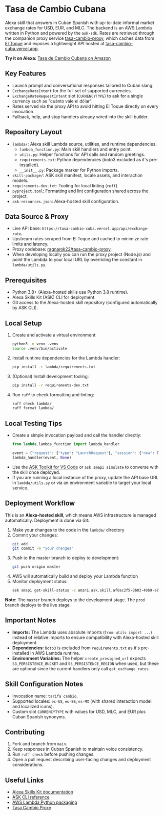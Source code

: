 # Tasa de Cambio Cubana

Alexa skill that answers in Cuban Spanish with up-to-date informal market exchange rates for USD, EUR, and MLC. The backend is an AWS Lambda written in Python and powered by the `ask-sdk`. Rates are retrieved through the companion proxy service [tasa-cambio-proxy](https://github.com/ragnarok22/tasa-cambio-proxy), which caches data from [El Toque](https://eltoque.com/tasas-de-cambio-de-moneda-en-cuba-hoy) and exposes a lightweight API hosted at [tasa-cambio-cuba.vercel.app](https://tasa-cambio-cuba.vercel.app/api/exchange-rate).

**Try it on Alexa:** [Tasa de Cambio Cubana on Amazon](https://www.amazon.com/dp/B0CLVSTJPB/)

## Key Features
- Launch prompt and conversational responses tailored to Cuban slang.
- `ExchangeRateIntent` for the full set of supported currencies.
- `ExchangeRateRequestIntent` slot (`CURRENCYTYPE`) to ask for a single currency such as "cuánto vale el dólar".
- Rates served via the proxy API to avoid hitting El Toque directly on every invocation.
- Fallback, help, and stop handlers already wired into the skill builder.

## Repository Layout
- `lambda/`: Alexa skill Lambda source, utilities, and runtime dependencies.
  - `lambda_function.py`: Main skill handlers and entry point.
  - `utils.py`: Helper functions for API calls and random greetings.
  - `requirements.txt`: Python dependencies (boto3 excluded as it's pre-installed).
  - `__init__.py`: Package marker for Python imports.
- `skill-package/`: ASK skill manifest, locale assets, and interaction models.
- `requirements-dev.txt`: Tooling for local linting (`ruff`).
- `pyproject.toml`: Formatting and lint configuration shared across the project.
- `ask-resources.json`: Alexa-hosted skill configuration.

## Data Source & Proxy
- Live API base: `https://tasa-cambio-cuba.vercel.app/api/exchange-rate`.
- Upstream rates scraped from El Toque and cached to minimize rate limits and latency.
- Proxy codebase: [ragnarok22/tasa-cambio-proxy](https://github.com/ragnarok22/tasa-cambio-proxy).
- When developing locally you can run the proxy project (Node.js) and point the Lambda to your local URL by overriding the constant in `lambda/utils.py`.

## Prerequisites
- Python 3.8+ (Alexa-hosted skills use Python 3.8 runtime).
- Alexa Skills Kit (ASK) CLI for deployment.
- Git access to the Alexa-hosted skill repository (configured automatically by ASK CLI).

## Local Setup
1. Create and activate a virtual environment:
   ```bash
   python3 -m venv .venv
   source .venv/bin/activate
   ```
2. Install runtime dependencies for the Lambda handler:
   ```bash
   pip install -r lambda/requirements.txt
   ```
3. (Optional) Install development tooling:
   ```bash
   pip install -r requirements-dev.txt
   ```
4. Run `ruff` to check formatting and linting:
   ```bash
   ruff check lambda/
   ruff format lambda/
   ```

## Local Testing Tips
- Create a simple invocation payload and call the handler directly:
  ```python
  from lambda.lambda_function import lambda_handler

  event = {"request": {"type": "LaunchRequest"}, "session": {"new": True}}
  lambda_handler(event, None)
  ```
- Use the [ASK Toolkit for VS Code](https://developer.amazon.com/en-US/alexa/alexa-skills-kit/get-deeper/tutorials-code-samples/hosted-skill-tutorial/local-debugging) or `ask smapi simulate` to converse with the skill once deployed.
- If you are running a local instance of the proxy, update the API base URL in `lambda/utils.py` or via an environment variable to target your local service.

## Deployment Workflow
This is an **Alexa-hosted skill**, which means AWS infrastructure is managed automatically. Deployment is done via Git:

1. Make your changes to the code in the `lambda/` directory
2. Commit your changes:
   ```bash
   git add .
   git commit -m "your changes"
   ```
3. Push to the master branch to deploy to development:
   ```bash
   git push origin master
   ```
4. AWS will automatically build and deploy your Lambda function
5. Monitor deployment status:
   ```bash
   ask smapi get-skill-status -s amzn1.ask.skill.af0ac2f5-8b03-40b9-a70a-e82372ffb852
   ```

**Note:** The `master` branch deploys to the development stage. The `prod` branch deploys to the live stage.

## Important Notes
- **Imports:** The Lambda uses absolute imports (`from utils import ...`) instead of relative imports to ensure compatibility with Alexa-hosted skill deployment.
- **Dependencies:** `boto3` is excluded from `requirements.txt` as it's pre-installed in AWS Lambda runtime.
- **Environment Variables:** The helper `create_presigned_url` expects `S3_PERSISTENCE_BUCKET` and `S3_PERSISTENCE_REGION` when used, but these are optional since the current handlers only call `get_exchange_rates`.

## Skill Configuration Notes
- Invocation name: `tarifa cambio`.
- Supported locales: `es-US`, `es-ES`, `es-MX` (with shared interaction model and localized icons).
- Custom slot `CURRENCYTYPE` with values for USD, MLC, and EUR plus Cuban Spanish synonyms.

## Contributing
1. Fork and branch from `main`.
2. Keep responses in Cuban Spanish to maintain voice consistency.
3. Run `ruff check` before pushing changes.
4. Open a pull request describing user-facing changes and deployment considerations.

## Useful Links
- [Alexa Skills Kit documentation](https://developer.amazon.com/en-US/docs/alexa/ask-overviews/what-is-the-alexa-skills-kit.html)
- [ASK CLI reference](https://developer.amazon.com/en-US/docs/alexa/smapi/smapi-cli-reference.html)
- [AWS Lambda Python packaging](https://docs.aws.amazon.com/lambda/latest/dg/python-package.html)
- [Tasa Cambio Proxy](https://github.com/ragnarok22/tasa-cambio-proxy)
